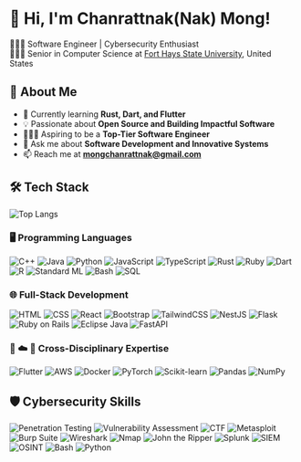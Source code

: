 
# 👋 Hi, I'm Chanrattnak(Nak) Mong!
👩🏻‍💻 Software Engineer | Cybersecurity Enthusiast  <br/>
👩🏻‍🎓 Senior in Computer Science at [Fort Hays State University](https://www.fhsu.edu/), United States

## 🚀 About Me
- 🌱 Currently learning **Rust, Dart, and Flutter**
- 💡 Passionate about **Open Source and Building Impactful Software**
- 👩🏻‍💻 Aspiring to be a **Top-Tier Software Engineer**
- 💬 Ask me about **Software Development and Innovative Systems**
- 📫 Reach me at **mongchanrattnak@gmail.com**


## 🛠️ Tech Stack
![Top Langs](https://github-readme-stats.vercel.app/api/top-langs/?username=rattnak&layout=compact&theme=radical)

### 🖥️ Programming Languages
![C++](https://img.shields.io/badge/C%2B%2B-%2300599C.svg?style=for-the-badge&logo=c%2B%2B&logoColor=white)
![Java](https://img.shields.io/badge/Java-%23ED8B00.svg?style=for-the-badge&logo=openjdk&logoColor=white)
![Python](https://img.shields.io/badge/Python-3670A0?style=for-the-badge&logo=python&logoColor=ffdd54)
![JavaScript](https://img.shields.io/badge/JavaScript-%23323330.svg?style=for-the-badge&logo=javascript&logoColor=%23F7DF1E)
![TypeScript](https://img.shields.io/badge/TypeScript-%23007ACC.svg?style=for-the-badge&logo=typescript&logoColor=white)
![Rust](https://img.shields.io/badge/Rust-%23000000.svg?style=for-the-badge&logo=rust&logoColor=white)
![Ruby](https://img.shields.io/badge/Ruby-%23CC342D.svg?style=for-the-badge&logo=ruby&logoColor=white)
![Dart](https://img.shields.io/badge/Dart-%230175C2.svg?style=for-the-badge&logo=dart&logoColor=white)
![R](https://img.shields.io/badge/R-%23276DC3.svg?style=for-the-badge&logo=r&logoColor=white)
![Standard ML](https://img.shields.io/badge/SML-%23E44D26.svg?style=for-the-badge&logo=smllogo&logoColor=white)
![Bash](https://img.shields.io/badge/Bash-%23121011.svg?style=for-the-badge&logo=gnubash&logoColor=white)
![SQL](https://img.shields.io/badge/SQL-%230075a4.svg?style=for-the-badge&logo=sqlite&logoColor=white)

### 🌐 Full-Stack Development
![HTML](https://img.shields.io/badge/HTML-%23E34F26.svg?style=for-the-badge&logo=html5&logoColor=white)
![CSS](https://img.shields.io/badge/CSS-%231572B6.svg?style=for-the-badge&logo=css3&logoColor=white)
![React](https://img.shields.io/badge/React-%2320232a.svg?style=for-the-badge&logo=react&logoColor=%2361DAFB)
![Bootstrap](https://img.shields.io/badge/Bootstrap-%23563D7C.svg?style=for-the-badge&logo=bootstrap&logoColor=white)
![TailwindCSS](https://img.shields.io/badge/TailwindCSS-%2338B2AC.svg?style=for-the-badge&logo=tailwind-css&logoColor=white)
![NestJS](https://img.shields.io/badge/NestJS-%23E0234E.svg?style=for-the-badge&logo=nestjs&logoColor=white)
![Flask](https://img.shields.io/badge/Flask-%23000.svg?style=for-the-badge&logo=flask&logoColor=white)
![Ruby on Rails](https://img.shields.io/badge/Ruby_on_Rails-%23CC0000.svg?style=for-the-badge&logo=ruby-on-rails&logoColor=white)
![Eclipse Java](https://img.shields.io/badge/Eclipse_Java-%232C2255.svg?style=for-the-badge&logo=eclipse&logoColor=white)
![FastAPI](https://img.shields.io/badge/FastAPI-%23009E60.svg?style=for-the-badge&logo=fastapi&logoColor=white)

### 📱 ☁️ 🤖 Cross-Disciplinary Expertise
![Flutter](https://img.shields.io/badge/Flutter-%2302569B.svg?style=for-the-badge&logo=flutter&logoColor=white)
![AWS](https://img.shields.io/badge/AWS-%23FF9900.svg?style=for-the-badge&logo=amazonaws&logoColor=white)
![Docker](https://img.shields.io/badge/Docker-%230db7ed.svg?style=for-the-badge&logo=docker&logoColor=white)
![PyTorch](https://img.shields.io/badge/PyTorch-%23EE4C2C.svg?style=for-the-badge&logo=pytorch&logoColor=white)
![Scikit-learn](https://img.shields.io/badge/Scikit--learn-%23F7931E.svg?style=for-the-badge&logo=scikitlearn&logoColor=white)
![Pandas](https://img.shields.io/badge/Pandas-%23150458.svg?style=for-the-badge&logo=pandas&logoColor=white)
![NumPy](https://img.shields.io/badge/NumPy-%23013243.svg?style=for-the-badge&logo=numpy&logoColor=white)

## 🛡️ Cybersecurity Skills
![Penetration Testing](https://img.shields.io/badge/Penetration_Testing-%23F15A29.svg?style=for-the-badge&logo=penetration-testing&logoColor=white)
![Vulnerability Assessment](https://img.shields.io/badge/Vulnerability_Assessment-%23FBAF03.svg?style=for-the-badge&logo=vulnerability&logoColor=white)
![CTF](https://img.shields.io/badge/CTF-%232F73D8.svg?style=for-the-badge&logo=gamepad&logoColor=white)
![Metasploit](https://img.shields.io/badge/Metasploit-%23D43F00.svg?style=for-the-badge&logo=metasploit&logoColor=white)
![Burp Suite](https://img.shields.io/badge/Burp_Suite-%23A4C300.svg?style=for-the-badge&logo=burp-suite&logoColor=white)
![Wireshark](https://img.shields.io/badge/Wireshark-%2300A6A6.svg?style=for-the-badge&logo=wireshark&logoColor=white)
![Nmap](https://img.shields.io/badge/Nmap-%23FF6600.svg?style=for-the-badge&logo=nmap&logoColor=white)
![John the Ripper](https://img.shields.io/badge/John_the_Ripper-%23B1B4BB.svg?style=for-the-badge&logo=john-the-ripper&logoColor=white)
![Splunk](https://img.shields.io/badge/Splunk-%2300537B.svg?style=for-the-badge&logo=splunk&logoColor=white)
![SIEM](https://img.shields.io/badge/SIEM-%232F84A3.svg?style=for-the-badge&logo=siem&logoColor=white)
![OSINT](https://img.shields.io/badge/OSINT-%23A1432A.svg?style=for-the-badge&logo=searchengin&logoColor=white)
![Bash](https://img.shields.io/badge/Bash-%23F44F1D.svg?style=for-the-badge&logo=bash&logoColor=white)
![Python](https://img.shields.io/badge/Python-%234B8BBE.svg?style=for-the-badge&logo=python&logoColor=white)

<!--
### **Key Achievements**:
- 📚 **Google Cybersecurity Certification Program**, Ongoing
- 🏆 **NCAE Cyber Games 2025(West Region)**
- 🛠️ **Cybersecurity Intern** at the Ministry of Post and Telecommunications, Summer 2024
- 🧑‍💻 **EC-Council Ethical Hacking** Course, Fall 2023 -->

<!--
## 🔗 Connect With Me
 <p><img align="left" src="https://github-readme-stats.vercel.app/api/top-langs?username=rattnak&show_icons=true&locale=en&layout=compact&theme=chartreuse-dark" alt="ovi" /></p> 
<p>
  <a href="https://www.linkedin.com/in/mongchanrattnak/" target="_blank">
    <img src="https://img.shields.io/badge/LinkedIn-%230077B5.svg?style=for-the-badge&logo=linkedin&logoColor=white" alt="LinkedIn" />
  </a>
  <a href="https://www.facebook.com/rattnak.mong" target="_blank">
    <img src="https://img.shields.io/badge/Facebook-%231877F2.svg?style=for-the-badge&logo=facebook&logoColor=white" alt="Facebook" />
  </a>

## 📈 GitHub Stats
  <img width="48%" src="https://github-readme-streak-stats.herokuapp.com/?user=rattnak&theme=radical" />-->

